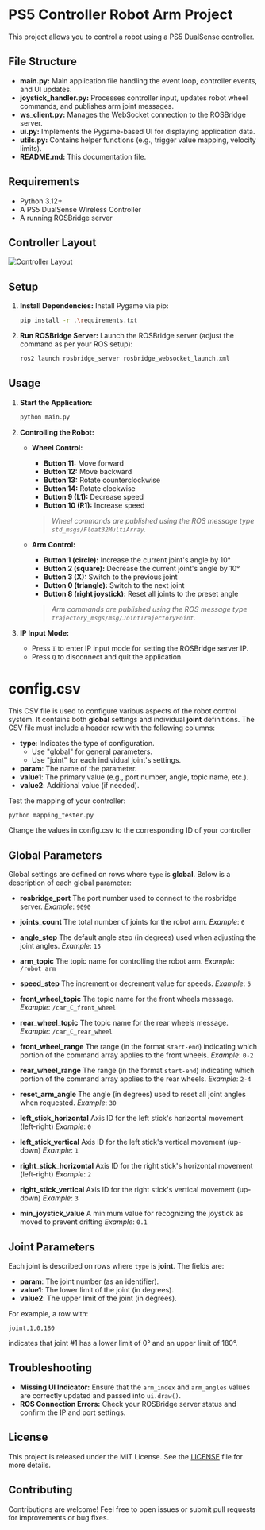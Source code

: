﻿# PS5 Controller Robot Arm Project

This project allows you to control a robot using a PS5 DualSense controller.

## File Structure

- **main.py:** Main application file handling the event loop, controller events, and UI updates.
- **joystick_handler.py:** Processes controller input, updates robot wheel commands, and publishes arm joint messages.
- **ws_client.py:** Manages the WebSocket connection to the ROSBridge server.
- **ui.py:** Implements the Pygame-based UI for displaying application data.
- **utils.py:** Contains helper functions (e.g., trigger value mapping, velocity limits).
- **README.md:** This documentation file.

## Requirements

- Python 3.12+
- A PS5 DualSense Wireless Controller
- A running ROSBridge server

## Controller Layout
![Controller Layout](https://github.com/alianlbj23/pros_ps5_general/blob/main/pic/joystick.jpg?raw=true)

## Setup

1. **Install Dependencies:**
   Install Pygame via pip:
   ```bash
   pip install -r .\requirements.txt
   ```

2. **Run ROSBridge Server:**
   Launch the ROSBridge server (adjust the command as per your ROS setup):
   ```bash
   ros2 launch rosbridge_server rosbridge_websocket_launch.xml
   ```

## Usage

1. **Start the Application:**
   ```bash
   python main.py
   ```

2. **Controlling the Robot:**

   - **Wheel Control:**
     - **Button 11:** Move forward
     - **Button 12:** Move backward
     - **Button 13:** Rotate counterclockwise
     - **Button 14:** Rotate clockwise
     - **Button 9 (L1):** Decrease speed
     - **Button 10 (R1):** Increase speed

     > *Wheel commands are published using the ROS message type `std_msgs/Float32MultiArray`.*

   - **Arm Control:**
     - **Button 1 (circle):** Increase the current joint's angle by 10°
     - **Button 2 (square):** Decrease the current joint's angle by 10°
     - **Button 3 (X):** Switch to the previous joint
     - **Button 0 (triangle):** Switch to the next joint
     - **Button 8 (right joystick):** Reset all joints to the preset angle

     > *Arm commands are published using the ROS message type `trajectory_msgs/msg/JointTrajectoryPoint`.*

3. **IP Input Mode:**
   - Press `I` to enter IP input mode for setting the ROSBridge server IP.
   - Press `Q` to disconnect and quit the application.

# config.csv
This CSV file is used to configure various aspects of the robot control system. It contains both **global** settings and individual **joint** definitions. The CSV file must include a header row with the following columns:
- **type**: Indicates the type of configuration.
  - Use "global" for general parameters.
  - Use "joint" for each individual joint's settings.
- **param**: The name of the parameter.
- **value1**: The primary value (e.g., port number, angle, topic name, etc.).
- **value2**: Additional value (if needed).

Test the mapping of your controller: 
  ```bash
  python mapping_tester.py
  ```
Change the values in config.csv to the corresponding ID of your controller

## Global Parameters

Global settings are defined on rows where `type` is **global**. Below is a description of each global parameter:

- **rosbridge_port**
  The port number used to connect to the rosbridge server.
  *Example*: `9090`

- **joints_count**
  The total number of joints for the robot arm.
  *Example*: `6`

- **angle_step**
  The default angle step (in degrees) used when adjusting the joint angles.
  *Example*: `15`

- **arm_topic**
  The topic name for controlling the robot arm.
  *Example*: `/robot_arm`

- **speed_step**
  The increment or decrement value for speeds.
  *Example*: `5`

- **front_wheel_topic**
  The topic name for the front wheels message.
  *Example*: `/car_C_front_wheel`

- **rear_wheel_topic**
  The topic name for the rear wheels message.
  *Example*: `/car_C_rear_wheel`

- **front_wheel_range**
  The range (in the format `start-end`) indicating which portion of the command array applies to the front wheels.
  *Example*: `0-2`

- **rear_wheel_range**
  The range (in the format `start-end`) indicating which portion of the command array applies to the rear wheels.
  *Example*: `2-4`

- **reset_arm_angle**
  The angle (in degrees) used to reset all joint angles when requested.
  *Example*: `30`

- **left_stick_horizontal**
  Axis ID for the left stick's horizontal movement (left-right)
  *Example*: `0`

- **left_stick_vertical**
  Axis ID for the left stick's vertical movement (up-down)
  *Example*: `1`

- **right_stick_horizontal**
  Axis ID for the right stick's horizontal movement (left-right)
  *Example*: `2`

- **right_stick_vertical**
  Axis ID for the right stick's vertical movement (up-down)
  *Example*: `3`

- **min_joystick_value**
  A minimum value for recognizing the joystick as moved to prevent drifting
  *Example*: `0.1`

## Joint Parameters

Each joint is described on rows where `type` is **joint**. The fields are:

- **param**: The joint number (as an identifier).
- **value1**: The lower limit of the joint (in degrees).
- **value2**: The upper limit of the joint (in degrees).

For example, a row with:
```
joint,1,0,180
```
indicates that joint #1 has a lower limit of 0° and an upper limit of 180°.


## Troubleshooting

- **Missing UI Indicator:**
  Ensure that the `arm_index` and `arm_angles` values are correctly updated and passed into `ui.draw()`.
- **ROS Connection Errors:**
  Check your ROSBridge server status and confirm the IP and port settings.

## License

This project is released under the MIT License. See the [LICENSE](LICENSE) file for more details.

## Contributing

Contributions are welcome! Feel free to open issues or submit pull requests for improvements or bug fixes.
